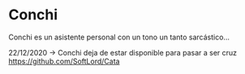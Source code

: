 # Conchi
Conchi es un asistente personal con un tono un tanto sarcástico...


22/12/2020 -> Conchi deja de estar disponible para pasar a ser cruz
https://github.com/SoftLord/Cata
